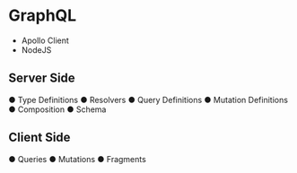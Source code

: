 # GraphQL

- Apollo Client 
- NodeJS
  
  
## Server Side
● Type Definitions
● Resolvers
● Query Definitions
● Mutation Definitions
● Composition
● Schema
 
## Client Side
● Queries
● Mutations
● Fragments
